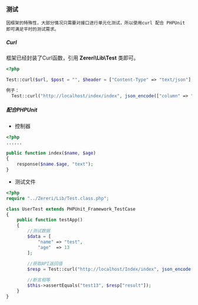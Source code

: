 ### 测试

``` 
因框架的特殊性，大部分情况只需要对接口进行单元化测试，所以使用curl 配合 PHPUnit 即可满足平时的测试需求。
```



##### Curl

框架已经封装了Curl函数，引用 **Zereri\Lib\Test** 类即可。

``` php
<?php

Test::curl($url, $post = "", $header = ["Content-Type" => "text/json"], $cookie = "");

例子：
  Test::curl("http://localhost/index/index", json_encode(["column" => "value"]));
```



##### 配合PHPUnit

- 控制器

``` php
<?php
......

public function index($name, $age)
{
	response($name.$age, "text");  
}
```

- 测试文件

``` php
<?php
require "../Zereri/Lib/Test.class.php";

class UserTest extends PHPUnit_Framework_TestCase
{
	public function testApp()
    {
      	//测试数据
      	$data = [
            "name" => "test",
            "age"  => 13
        ];
      
    	//获取API返回值
    	$resp = Test::curl("http://localhost/Index/index", json_encode($data));

        //断言相等
        $this->assertEquals("test13", $resp["result"]);
    }
}
```